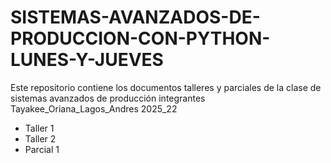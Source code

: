 # SISTEMAS-AVANZADOS-DE-PRODUCCION-CON-PYTHON-LUNES-Y-JUEVES
Este repositorio contiene los documentos talleres y parciales de la clase de sistemas avanzados de producción integrantes Tayakee_Oriana_Lagos_Andres 2025_22

-  Taller 1
-  Taller 2
-  Parcial 1
